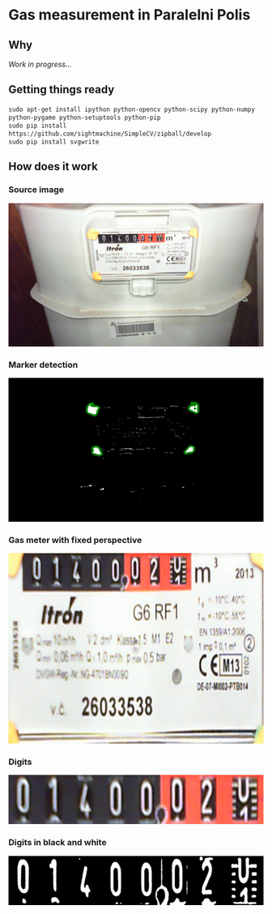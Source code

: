 # Gas measurement in Paralelni Polis

## Why

 *Work in progress...*

## Getting things ready
    sudo apt-get install ipython python-opencv python-scipy python-numpy python-pygame python-setuptools python-pip
    sudo pip install https://github.com/sightmachine/SimpleCV/zipball/develop
    sudo pip install svgwrite

## How does it work

### Source image

![Gas meter](docs/board7.png)

### Marker detection

![Gas meter with markers](docs/image_with_markers.png)

### Gas meter with fixed perspective

![Fixed perspective](docs/fixed_perspective.png)

### Digits

![Digits in color](docs/digits_area.png)

### Digits in black and white

![Digits in color](docs/white_digits.png)